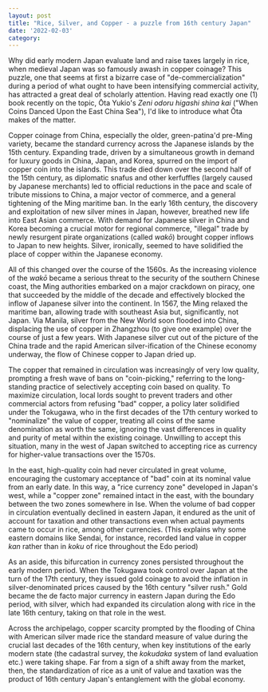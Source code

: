 ```yaml
---
layout: post
title: "Rice, Silver, and Copper - a puzzle from 16th century Japan"
date: '2022-02-03'
category: 
---
```

Why did early modern Japan evaluate land and raise taxes largely in rice, when medieval Japan was so famously awash in copper coinage? This puzzle, one that seems at first a bizarre case of "de-commercialization" during a period of what ought to have been intensifying commercial activity, has attracted a great deal of scholarly attention. Having read exactly one (1) book recently on the topic, Ōta Yukio's *Zeni odoru higashi shina kai* ("When Coins Danced Upon the East China Sea"), I'd like to introduce what Ōta makes of the matter.

Copper coinage from China, especially the older, green-patina'd pre-Ming variety, became the standard currency across the Japanese islands by the 15th century. Expanding trade, driven by a simultaneous growth in demand for luxury goods in China, Japan, and Korea, spurred on the import of copper coin into the islands. This trade died down over the second half of the 15th century, as diplomatic snafus and other kerfuffles (largely caused by Japanese merchants) led to official reductions in the pace and scale of tribute missions to China, a major vector of commerce, and a general tightening of the Ming maritime ban. In the early 16th century, the discovery and exploitation of new silver mines in Japan, however, breathed new life into East Asian commerce. With demand for Japanese silver in China and Korea becoming a crucial motor for regional commerce, "illegal" trade by newly resurgent pirate organizations (called *wakō*) brought copper inflows to Japan to new heights. Silver, ironically, seemed to have solidified the place of copper within the Japanese economy.

All of this changed over the course of the 1560s. As the increasing violence of the *wakō* became a serious threat to the security of the southern Chinese coast, the Ming authorities embarked on a major crackdown on piracy, one that succeeded by the middle of the decade and effectively blocked the inflow of Japanese silver into the continent. In 1567, the Ming relaxed the maritime ban, allowing trade with southeast Asia but, significantly, not Japan. Via Manila, silver from the New World soon flooded into China, displacing the use of copper in Zhangzhou (to give one example) over the course of just a few years. With Japanese silver cut out of the picture of the China trade and the rapid American silver-ification of the Chinese economy underway, the flow of Chinese copper to Japan dried up. 

The copper that remained in circulation was increasingly of very low quality, prompting a fresh wave of bans on "coin-picking," referring to the long-standing practice of selectively accepting coin based on quality. To maximize circulation, local lords sought to prevent traders and other commercial actors from refusing "bad" copper, a policy later solidified under the Tokugawa, who in the first decades of the 17th century worked to "nominalize" the value of copper, treating all coins of the same denomination as worth the same, ignoring the vast differences in quality and purity of metal within the existing coinage. Unwilling to accept this situation, many in the west of Japan switched to accepting rice as currency for higher-value transactions over the 1570s. 

In the east, high-quality coin had never circulated in great volume, encouraging the customary acceptance of "bad" coin at its nominal value from an early date. In this way, a "rice currency zone" developed in Japan's west, while a "copper zone" remained intact in the east, with the boundary between the two zones somewhere in Ise. When the volume of bad copper in circulation eventually declined in eastern Japan, it endured as the unit of account for taxation and other transactions even when actual payments came to occur in rice, among other currencies. (This explains why some eastern domains like Sendai, for instance, recorded land value in copper *kan* rather than in *koku* of rice throughout the Edo period) 

As an aside, this bifurcation in currency zones persisted throughout the early modern period. When the Tokugawa took control over Japan at the turn of the 17th century, they issued gold coinage to avoid the inflation in silver-denominated prices caused by the 16th century "silver rush." Gold became the de facto major currency in eastern Japan during the Edo period, with silver, which had expanded its circulation along with rice in the late 16th century, taking on that role in the west.

Across the archipelago, copper scarcity prompted by the flooding of China with American silver made rice the standard measure of value during the crucial last decades of the 16th century, when key institutions of the early modern state (the cadastral survey, the *kokudaka* system of land evaluation etc.) were taking shape. Far from a sign of a shift away from the market, then, the standardization of rice as a unit of value and taxation was the product of 16th century Japan's entanglement with the global economy.
